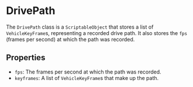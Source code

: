 # DrivePath

The `DrivePath` class is a `ScriptableObject` that stores a list of `VehicleKeyFrame`s, representing a recorded drive path. It also stores the `fps` (frames per second) at which the path was recorded.

## Properties

-   `fps`: The frames per second at which the path was recorded.
-   `keyframes`: A list of `VehicleKeyFrame`s that make up the path.
